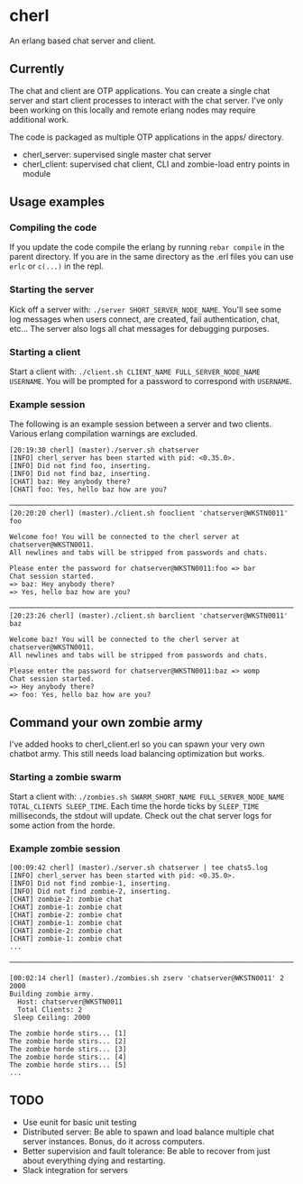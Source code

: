 # cherl
An erlang based chat server and client. 

## Currently
The chat and client are OTP applications. You can create a single chat server
and start client processes to interact with the chat server. I've only been
working on this locally and remote erlang nodes may require additional work.

The code is packaged as multiple OTP applications in the apps/ directory.
  - cherl_server: supervised single master chat server
  - cherl_client: supervised chat client, CLI and zombie-load entry points in module

## Usage examples

### Compiling the code

If you update the code compile the erlang by running `rebar compile` in the parent directory. If you are in the same directory as the .erl files you can use `erlc` or `c(...)` in the repl.

### Starting the server

Kick off a server with: `./server SHORT_SERVER_NODE_NAME`. You'll see some log
messages when users connect, are created, fail authentication, chat, etc... The
server also logs all chat messages for debugging purposes.

### Starting a client

Start a client with: `./client.sh CLIENT_NAME FULL_SERVER_NODE_NAME USERNAME`.
You will be prompted for a password to correspond with `USERNAME`.

### Example session

The following is an example session between a server and two clients. Various
erlang compilation warnings are excluded.

```
[20:19:30 cherl] (master)./server.sh chatserver
[INFO] cherl_server has been started with pid: <0.35.0>.
[INFO] Did not find foo, inserting.
[INFO] Did not find baz, inserting.
[CHAT] baz: Hey anybody there?
[CHAT] foo: Yes, hello baz how are you?

───────────────────────────────────────────────────────────────────────────────
[20:20:20 cherl] (master)./client.sh fooclient 'chatserver@WKSTN0011' foo

Welcome foo! You will be connected to the cherl server at chatserver@WKSTN0011.
All newlines and tabs will be stripped from passwords and chats.

Please enter the password for chatserver@WKSTN0011:foo => bar
Chat session started.
=> baz: Hey anybody there?
=> Yes, hello baz how are you?

───────────────────────────────────────────────────────────────────────────────
[20:23:26 cherl] (master)./client.sh barclient 'chatserver@WKSTN0011' baz

Welcome baz! You will be connected to the cherl server at chatserver@WKSTN0011.
All newlines and tabs will be stripped from passwords and chats.

Please enter the password for chatserver@WKSTN0011:baz => womp
Chat session started.
=> Hey anybody there?
=> foo: Yes, hello baz how are you?
```

## Command your own zombie army

I've added hooks to cherl_client.erl so you can spawn your very own chatbot
army. This still needs load balancing optimization but works.

### Starting a zombie swarm

Start a client with: `./zombies.sh SWARM_SHORT_NAME FULL_SERVER_NODE_NAME TOTAL_CLIENTS SLEEP_TIME`.
Each time the horde ticks by `SLEEP_TIME` milliseconds, the stdout will update. Check out the chat server
logs for some action from the horde.

### Example zombie session
```
[00:09:42 cherl] (master)./server.sh chatserver | tee chats5.log                                                                                                                                                                   
[INFO] cherl_server has been started with pid: <0.35.0>.
[INFO] Did not find zombie-1, inserting.
[INFO] Did not find zombie-2, inserting.
[CHAT] zombie-2: zombie chat
[CHAT] zombie-1: zombie chat
[CHAT] zombie-2: zombie chat
[CHAT] zombie-1: zombie chat
[CHAT] zombie-2: zombie chat
[CHAT] zombie-1: zombie chat
...

───────────────────────────────────────────────────────────────────────────────

[00:02:14 cherl] (master)./zombies.sh zserv 'chatserver@WKSTN0011' 2 2000
Building zombie army.
  Host: chatserver@WKSTN0011
  Total Clients: 2
 Sleep Ceiling: 2000

The zombie horde stirs... [1]
The zombie horde stirs... [2]
The zombie horde stirs... [3]
The zombie horde stirs... [4]
The zombie horde stirs... [5]
...
```

## TODO
  - Use eunit for basic unit testing
  - Distributed server: Be able to spawn and load balance multiple chat server
    instances. Bonus, do it across computers.
  - Better supervision and fault tolerance: Be able to recover from just about
    everything dying and restarting.
  - Slack integration for servers
